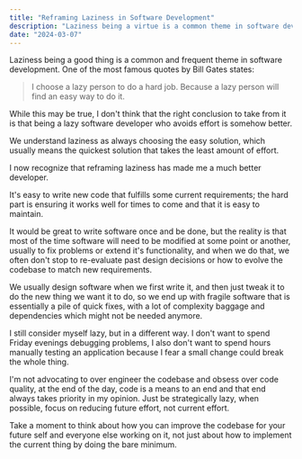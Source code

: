```yaml
---
title: "Reframing Laziness in Software Development"
description: "Laziness being a virtue is a common theme in software development. I think it's misguided."
date: "2024-03-07"
---
```


Laziness being a good thing is a common and frequent theme in software development. One of the most famous quotes by Bill Gates states:

> I choose a lazy person to do a hard job. Because a lazy person will find an easy way to do it.

While this may be true, I don't think that the right conclusion to take from it is that being a lazy software developer who avoids effort is somehow better.

We understand laziness as always choosing the easy solution, which usually means the quickest solution that takes the least amount of effort.

I now recognize that reframing laziness has made me a much better developer.

It's easy to write new code that fulfills some current requirements; the hard part is ensuring it works well for times to come and that it is easy to maintain.

It would be great to write software once and be done, but the reality is that most of the time software will need to be modified at some point or another, usually to fix problems or extend it's functionality, and when we do that, we often don't stop to re-evaluate past design decisions or how to evolve the codebase to match new requirements.

We usually design software when we first write it, and then just tweak it to do the new thing we want it to do, so we end up with fragile software that is essentially a pile of quick fixes, with a lot of complexity baggage and dependencies which might not be needed anymore.

I still consider myself lazy, but in a different way. I don't want to spend Friday evenings debugging problems, I also don't want to spend hours manually testing an application because I fear a small change could break the whole thing.

I'm not advocating to over engineer the codebase and obsess over code quality, at the end of the day, code is a means to an end and that end always takes priority in my opinion. Just be strategically lazy, when possible, focus on reducing future effort, not current effort.

Take a moment to think about how you can improve the codebase for your future self and everyone else working on it, not just about how to implement the current thing by doing the bare minimum.

